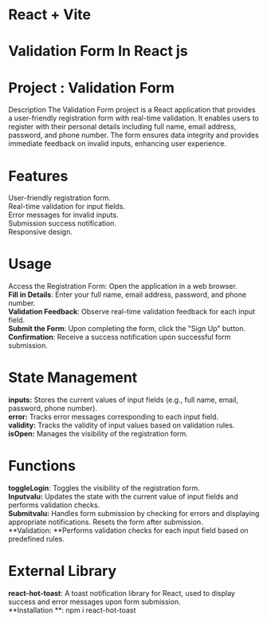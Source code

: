 # React + Vite

# Validation Form In React js
# Project :  Validation Form 

Description
The Validation Form project is a React application that provides a user-friendly registration form with real-time validation. It enables users to register with their personal details including full name, email address, password, and phone number. The form ensures data integrity and provides immediate feedback on invalid inputs, enhancing user experience.  
# Features
User-friendly registration form.  
Real-time validation for input fields.  
Error messages for invalid inputs.  
Submission success notification.  
Responsive design.  


# Usage
Access the Registration Form: Open the application in a web browser.    
**Fill in Details**: Enter your full name, email address, password, and phone number.  
**Validation Feedback**: Observe real-time validation feedback for each input field.  
**Submit the Form**: Upon completing the form, click the "Sign Up" button.  
**Confirmation**: Receive a success notification upon successful form submission.  


# State Management
**inputs:** Stores the current values of input fields (e.g., full name, email, password, phone number).  
**error:** Tracks error messages corresponding to each input field.  
**validity:** Tracks the validity of input values based on validation rules.  
**isOpen:** Manages the visibility of the registration form.  




# Functions
**toggleLogin**: Toggles the visibility of the registration form.  
**Inputvalu:** Updates the state with the current value of input fields and performs validation checks.  
**Submitvalu:** Handles form submission by checking for errors and displaying appropriate notifications. Resets the form after submission.  
**Validation: **Performs validation checks for each input field based on predefined rules.  




# External  Library
**react-hot-toast**: A toast notification library for React, used to display success and error messages upon form submission.  
**Installation **: npm i react-hot-toast  




